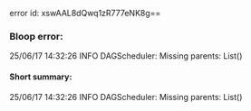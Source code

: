 error id: xswAAL8dQwq1zR777eNK8g==
### Bloop error:

25/06/17 14:32:26 INFO DAGScheduler: Missing parents: List()
#### Short summary: 

25/06/17 14:32:26 INFO DAGScheduler: Missing parents: List()